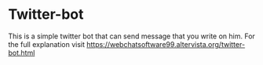 # Twitter-bot
This is a simple twitter bot that can send message that you write on him. 
For the full explanation visit https://webchatsoftware99.altervista.org/twitter-bot.html
